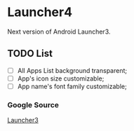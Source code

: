 # Launcher4
Next version of Android Launcher3.

## TODO List
- [ ] All Apps List background transparent;
- [ ] App's icon size customizable;
- [ ] App name's font family customizable;

### Google Source
[Launcher3](https://android.googlesource.com/platform/packages/apps/Launcher3/)
